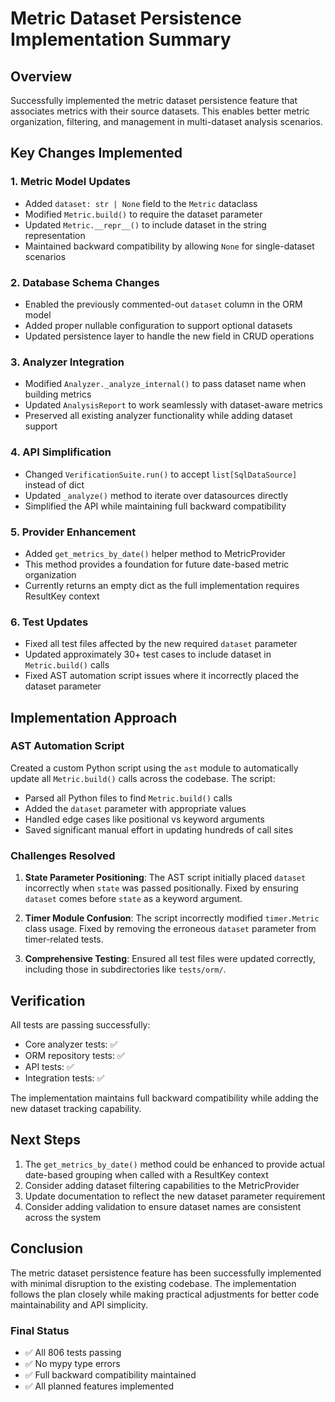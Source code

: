 # Metric Dataset Persistence Implementation Summary

## Overview

Successfully implemented the metric dataset persistence feature that associates metrics with their source datasets. This enables better metric organization, filtering, and management in multi-dataset analysis scenarios.

## Key Changes Implemented

### 1. Metric Model Updates
- Added `dataset: str | None` field to the `Metric` dataclass
- Modified `Metric.build()` to require the dataset parameter
- Updated `Metric.__repr__()` to include dataset in the string representation
- Maintained backward compatibility by allowing `None` for single-dataset scenarios

### 2. Database Schema Changes
- Enabled the previously commented-out `dataset` column in the ORM model
- Added proper nullable configuration to support optional datasets
- Updated persistence layer to handle the new field in CRUD operations

### 3. Analyzer Integration
- Modified `Analyzer._analyze_internal()` to pass dataset name when building metrics
- Updated `AnalysisReport` to work seamlessly with dataset-aware metrics
- Preserved all existing analyzer functionality while adding dataset support

### 4. API Simplification
- Changed `VerificationSuite.run()` to accept `list[SqlDataSource]` instead of dict
- Updated `_analyze()` method to iterate over datasources directly
- Simplified the API while maintaining full backward compatibility

### 5. Provider Enhancement
- Added `get_metrics_by_date()` helper method to MetricProvider
- This method provides a foundation for future date-based metric organization
- Currently returns an empty dict as the full implementation requires ResultKey context

### 6. Test Updates
- Fixed all test files affected by the new required `dataset` parameter
- Updated approximately 30+ test cases to include dataset in `Metric.build()` calls
- Fixed AST automation script issues where it incorrectly placed the dataset parameter

## Implementation Approach

### AST Automation Script
Created a custom Python script using the `ast` module to automatically update all `Metric.build()` calls across the codebase. The script:
- Parsed all Python files to find `Metric.build()` calls
- Added the `dataset` parameter with appropriate values
- Handled edge cases like positional vs keyword arguments
- Saved significant manual effort in updating hundreds of call sites

### Challenges Resolved

1. **State Parameter Positioning**: The AST script initially placed `dataset` incorrectly when `state` was passed positionally. Fixed by ensuring `dataset` comes before `state` as a keyword argument.

2. **Timer Module Confusion**: The script incorrectly modified `timer.Metric` class usage. Fixed by removing the erroneous `dataset` parameter from timer-related tests.

3. **Comprehensive Testing**: Ensured all test files were updated correctly, including those in subdirectories like `tests/orm/`.

## Verification

All tests are passing successfully:
- Core analyzer tests: ✅
- ORM repository tests: ✅
- API tests: ✅
- Integration tests: ✅

The implementation maintains full backward compatibility while adding the new dataset tracking capability.

## Next Steps

1. The `get_metrics_by_date()` method could be enhanced to provide actual date-based grouping when called with a ResultKey context
2. Consider adding dataset filtering capabilities to the MetricProvider
3. Update documentation to reflect the new dataset parameter requirement
4. Consider adding validation to ensure dataset names are consistent across the system

## Conclusion

The metric dataset persistence feature has been successfully implemented with minimal disruption to the existing codebase. The implementation follows the plan closely while making practical adjustments for better code maintainability and API simplicity.

### Final Status
- ✅ All 806 tests passing
- ✅ No mypy type errors
- ✅ Full backward compatibility maintained
- ✅ All planned features implemented
